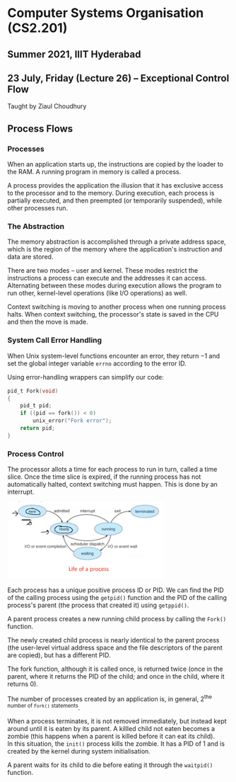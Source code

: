 # Computer Systems Organisation (CS2.201)
## Summer 2021, IIIT Hyderabad
## 23 July, Friday (Lecture 26) – Exceptional Control Flow

Taught by Ziaul Choudhury

## Process Flows
### Processes
When an application starts up, the instructions are copied by the loader to the RAM. A running program in memory is called a process.  

A process provides the application the illusion that it has exclusive access to the processor and to the memory. During execution, each process is partially executed, and then preempted (or temporarily suspended), while other processes run.  

### The Abstraction
The memory abstraction is accomplished through a private address space, which is the region of the memory where the application's instruction and data are stored.  

There are two modes – user and kernel. These modes restrict the instructions a process can execute and the addresses it can access. Alternating between these modes during execution allows the program to run other, kernel-level operations (like I/O operations) as well.  

Context switching is moving to another process when one running process halts. When context switching, the processor's state is saved in the CPU and then the move is made.

### System Call Error Handling
When Unix system-level functions encounter an error, they return $-1$ and set the global integer variable `errno` according to the error ID.  

Using error-handling wrappers can simplify our code:
```c
pid_t Fork(void)
{
    pid_t pid;
    if ((pid == fork()) < 0)
        unix_error("Fork error");
    return pid;
}
```

### Process Control
The processor allots a time for each process to run in turn, called a time slice. Once the time slice is expired, if the running process has not automatically halted, context switching must happen. This is done by an interrupt.

![Life of a Process](life.png)

Each process has a unique positive process ID or PID. We can find the PID of the calling process using the `getpid()` function and the PID of the calling process's parent (the process that created it) using `getppid()`.  

A parent process creates a new running child process by calling the `Fork()` function.  

The newly created child process is nearly identical to the parent process (the user-level virtual address space and the file descriptors of the parent are copied), but has a different PID.  

The fork function, although it is called once, is returned twice (once in the parent, where it returns the PID of the child; and once in the child, where it returns 0).  

The number of processes created by an application is, in general, $2^{\text{the number of }\mathtt{Fork()}\text{ statements}}$.  

When a process terminates, it is not removed immediately, but instead kept around until it is eaten by its parent. A killled child not eaten becomes a zombie (this happens when a parent is killed before it can eat its child).  
In this situation, the `init()` process kills the zombie. It has a PID of 1 and is created by the kernel during system initialisation.  

A parent waits for its child to die before eating it through the `waitpid()` function.
